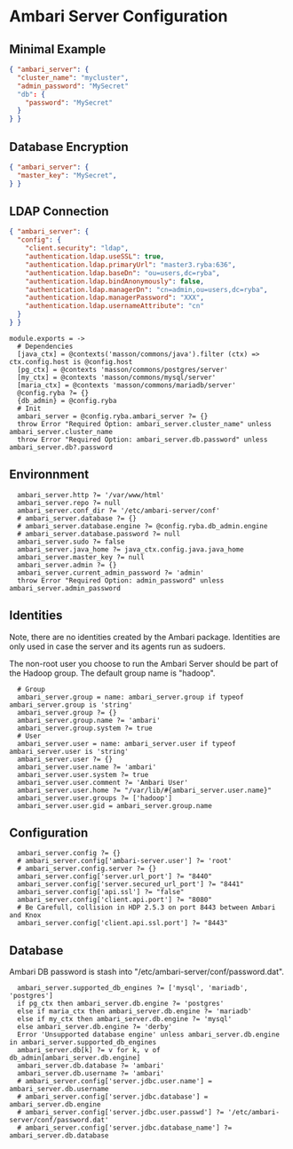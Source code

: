 
# Ambari Server Configuration

## Minimal Example

```json
{ "ambari_server": {
  "cluster_name": "mycluster",
  "admin_password": "MySecret"
  "db": {
    "password": "MySecret"
  }
} }
```

## Database Encryption

```json
{ "ambari_server": {
  "master_key": "MySecret",
} }
```

## LDAP Connection

```json
{ "ambari_server": {
  "config": {
    "client.security": "ldap",
    "authentication.ldap.useSSL": true,
    "authentication.ldap.primaryUrl": "master3.ryba:636",
    "authentication.ldap.baseDn": "ou=users,dc=ryba",
    "authentication.ldap.bindAnonymously": false,
    "authentication.ldap.managerDn": "cn=admin,ou=users,dc=ryba",
    "authentication.ldap.managerPassword": "XXX",
    "authentication.ldap.usernameAttribute": "cn"
  }
} }
```

    module.exports = ->
      # Dependencies
      [java_ctx] = @contexts('masson/commons/java').filter (ctx) => ctx.config.host is @config.host
      [pg_ctx] = @contexts 'masson/commons/postgres/server'
      [my_ctx] = @contexts 'masson/commons/mysql/server'
      [maria_ctx] = @contexts 'masson/commons/mariadb/server'
      @config.ryba ?= {}
      {db_admin} = @config.ryba
      # Init
      ambari_server = @config.ryba.ambari_server ?= {}
      throw Error "Required Option: ambari_server.cluster_name" unless ambari_server.cluster_name
      throw Error "Required Option: ambari_server.db.password" unless ambari_server.db?.password

## Environnment

      ambari_server.http ?= '/var/www/html'
      ambari_server.repo ?= null
      ambari_server.conf_dir ?= '/etc/ambari-server/conf'
      # ambari_server.database ?= {}
      # ambari_server.database.engine ?= @config.ryba.db_admin.engine
      # ambari_server.database.password ?= null
      ambari_server.sudo ?= false
      ambari_server.java_home ?= java_ctx.config.java.java_home
      ambari_server.master_key ?= null
      ambari_server.admin ?= {}
      ambari_server.current_admin_password ?= 'admin'
      throw Error "Required Option: admin_password" unless ambari_server.admin_password

## Identities

Note, there are no identities created by the Ambari package. Identities are only
used in case the server and its agents run as sudoers.

The non-root user you choose to run the Ambari Server should be part of the 
Hadoop group. The default group name is "hadoop".

      # Group
      ambari_server.group = name: ambari_server.group if typeof ambari_server.group is 'string'
      ambari_server.group ?= {}
      ambari_server.group.name ?= 'ambari'
      ambari_server.group.system ?= true
      # User
      ambari_server.user = name: ambari_server.user if typeof ambari_server.user is 'string'
      ambari_server.user ?= {}
      ambari_server.user.name ?= 'ambari'
      ambari_server.user.system ?= true
      ambari_server.user.comment ?= 'Ambari User'
      ambari_server.user.home ?= "/var/lib/#{ambari_server.user.name}"
      ambari_server.user.groups ?= ['hadoop']
      ambari_server.user.gid = ambari_server.group.name

## Configuration

      ambari_server.config ?= {}
      # ambari_server.config['ambari-server.user'] ?= 'root'
      # ambari_server.config.server ?= {}
      ambari_server.config['server.url_port'] ?= "8440"
      ambari_server.config['server.secured_url_port'] ?= "8441"
      ambari_server.config['api.ssl'] ?= "false"
      ambari_server.config['client.api.port'] ?= "8080"
      # Be Carefull, collision in HDP 2.5.3 on port 8443 between Ambari and Knox
      ambari_server.config['client.api.ssl.port'] ?= "8443"

## Database

Ambari DB password is stash into "/etc/ambari-server/conf/password.dat".

      ambari_server.supported_db_engines ?= ['mysql', 'mariadb', 'postgres']
      if pg_ctx then ambari_server.db.engine ?= 'postgres'
      else if maria_ctx then ambari_server.db.engine ?= 'mariadb'
      else if my_ctx then ambari_server.db.engine ?= 'mysql'
      else ambari_server.db.engine ?= 'derby'
      Error 'Unsupported database engine' unless ambari_server.db.engine in ambari_server.supported_db_engines
      ambari_server.db[k] ?= v for k, v of db_admin[ambari_server.db.engine]
      ambari_server.db.database ?= 'ambari'
      ambari_server.db.username ?= 'ambari'
      # ambari_server.config['server.jdbc.user.name'] = ambari_server.db.username
      # ambari_server.config['server.jdbc.database'] = ambari_server.db.engine
      # ambari_server.config['server.jdbc.user.passwd'] ?= '/etc/ambari-server/conf/password.dat'
      # ambari_server.config['server.jdbc.database_name'] ?= ambari_server.db.database
